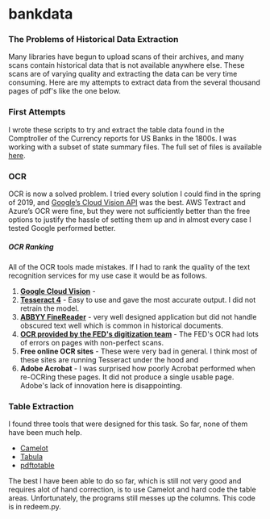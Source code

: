 # bankdata
### The Problems of Historical Data Extraction
Many libraries have begun to upload scans of their archives, and many scans contain historical data that is not available anywhere else. These scans are of varying quality and extracting the data can be very time consuming. Here are my attempts to extract data from the several thousand pages of pdf's like the one below.

### First Attempts
I wrote these scripts to try and extract the table data found in the Comptroller of the Currency reports for US Banks in the 1800s.
I was working with a subset of state summary files. The full set of files is available [here](https://fraser.stlouisfed.org/title/56).
### OCR
OCR is now a solved problem. I tried every solution I could find in the spring of 2019, and [Google’s Cloud Vision API](https://cloud.google.com/vision/docs/drag-and-drop) was the best. AWS Textract and Azure’s OCR were fine, but they were not sufficiently better than the free options to justify the hassle of setting them up and in almost every case I tested Google performed better.

##### OCR Ranking
All of the OCR tools made mistakes. If I had to rank the quality of the text recognition services for my use case it would be as follows.
1. [**Google Cloud Vision**](https://cloud.google.com/vision/docs) - 
1. [**Tesseract 4**](https://tesseract-ocr.github.io/) - Easy to use and gave the most accurate output. I did not retrain the model.
2. [**ABBYY FineReader**](https://www.abbyy.com/en-us/finereader/) - very well designed application but did not handle obscured text well which is common in historical documents.
3. [**OCR provided by the FED's digitization team**](https://fraser.stlouisfed.org/title/56) - The FED's OCR had lots of errors on pages with non-perfect scans.
4. **Free online OCR sites** - These were very bad in general. I think most of these sites are running Tesseract under the hood and 
5. **Adobe Acrobat** - I was surprised how poorly Acrobat performed when re-OCRing these pages. It did not produce a single usable page. Adobe's lack of innovation here is disappointing. 

### Table Extraction
I found three tools that were designed for this task. So far, none of them have been much help.
 - [Camelot](https://github.com/socialcopsdev/camelot)
 - [Tabula](https://tabula.technology/)
 - [pdftotable](https://github.com/tfmorris/pdf2table)

The best I have been able to do so far, which is still not very good and requires alot of hand correction, is to use Camelot and hard code the table areas. Unfortunately, the programs still messes up the columns. This code is in redeem.py. 
